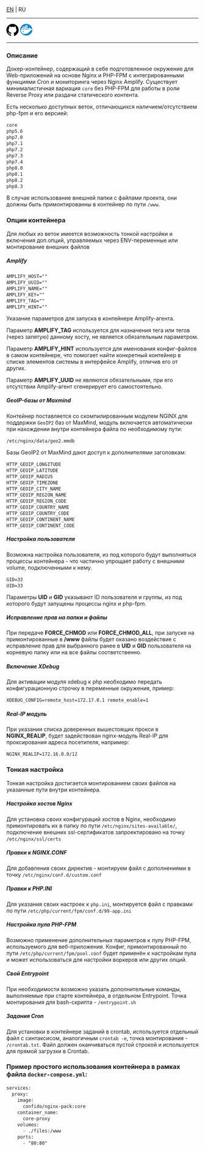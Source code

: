 [EN](README.md) | RU

---

[![GitHub](/.info/github.png)](https://github.com/confido-dev/docker-nginx-pack) 
[![DockerHub](/.info/docker.png)](https://hub.docker.com/repository/docker/confido/nginx-pack) 

---

### Описание
Докер-контейнер, содержащий в себе подготовленное окружение для Web-приложений на основе Nginx и PHP-FPM с интегрированными функциями Cron и мониторинга через Nginx Amplify. Существует минималистичная вариация `core` без PHP-FPM для работы в роли Reverse Proxy или раздачи статического контента.

Есть несколько доступных веток, отличающихся наличием/отсутствием php-fpm и его версией:
````
core
php5.6
php7.0
php7.1
php7.2
php7.3
php7.4
php8.0
php8.1
php8.2
php8.3
````
В случае использование внешней папки с файлами проекта, они должны быть примонтированны в контейнер по пути `/www`.


### Опции контейнера
Для любых из веток имеется возможность тонкой настройки и включения доп.опций, управляемых через ENV-переменные или монтирование внешних файлов

##### Amplify
````
AMPLIFY_HOST=""
AMPLIFY_UUID=""
AMPLIFY_NAME=""
AMPLIFY_KEY=""
AMPLIFY_TAG=""
AMPLIFY_HINT=""
````
Указание параметров для запуска в контейнере Amplify-агента. 

Параметр **AMPLIFY_TAG** используется для назначения тега или тегов (через запятую) данному хосту, не является обязательным параметром.

Параметр **AMPLIFY_HINT** используется для именования конфиг-файлов в самом контейнере, что помогает найти конкретный контейнер в списке элементов системы в интерфейсе Amplify, отличив его от других.

Параметр **AMPLIFY_UUID** не являются обязательными, при его отсутствии Amplify-агент сгенерирует его самостоятельно.

##### GeoIP-базы от Maxmind 
Контейнер поставляется со скомпилированным модулем NGINX для поддержки `GeoIP2` баз от MaxMind, модуль включается автоматически при нахождении внутри контейнера файла по необходимому пути:
````
/etc/nginx/data/geo2.mmdb
````

Базы GeoIP2 от MaxMind дают доступ к дополнителями заголовкам:
````
HTTP_GEOIP_LONGITUDE
HTTP_GEOIP_LATITUDE
HTTP_GEOIP_RADIUS
HTTP_GEOIP_TIMEZONE
HTTP_GEOIP_CITY_NAME
HTTP_GEOIP_REGION_NAME
HTTP_GEOIP_REGION_CODE
HTTP_GEOIP_COUNTRY_NAME
HTTP_GEOIP_COUNTRY_CODE
HTTP_GEOIP_CONTINENT_NAME
HTTP_GEOIP_CONTINENT_CODE
````

##### Настройка пользователя
Возможна настройка пользователя, из под которого будут выполняться процессы контейнера - что частично упрощает работу с внешними volume, подключенными к нему.
````
GID=33
UID=33
````
Параметры **UID** и **GID** указывают ID пользователя и группы, из под которого будут запущены процессы nginx и php-fpm.

##### Исправление прав на папки и файлы
При передаче **FORCE_CHMOD** или **FORCE_CHMOD_ALL**, при запуске на примонтированные в **/www** файлы будет оказано воздействие с исправление прав для выбранного ранее в **UID** и **GID** пользователя на корневую папку или на все файлы соответственно.

##### Включение XDebug
Для активации модуля xdebug к php необходимо передать конфигурационную строчку в переменные окружения, пример:
````
XDEBUG_CONFIG=remote_host=172.17.0.1 remote_enable=1
````

##### Real-IP модуль
При указании списка доверенных вышестоящих прокси в **NGINX_REALIP**, будет задействован nginx-модуль Real-IP для проксирования адреса посетителя, например:
````
NGINX_REALIP=172.16.0.0/12
````


### Тонкая настройка
Тонкая настройка достигается монтированием своих файлов на указанные пути внутри контейнера.

##### Настройка хостов Nginx
Для установка своих конфигураций хостов в Nginx, необходимо примонтировать их в папку по пути `/etc/nginx/sites-available/`, подключение внешних ssl-сертификатов запроектировано на точку `/etc/nginx/ssl/certs`

##### Правки к NGINX.CONF
Для добавления своих директив - монтируем файл с дополнениями в точку `/etc/nginx/conf.d/custom.conf`

##### Правки к PHP.INI
Для указания своих настроек к `php.ini`, монтируется файл с правками по пути `/etc/php/current/fpm/conf.d/99-app.ini`

##### Настройка пула PHP-FPM
Возможно применение дополнительных параметров к пулу PHP-FPM, используемого для веб-приложения. Конфиг, примонтированный по пути `/etc/php/current/fpm/pool.conf` будет применён к настройкам пула и может использоваться для настройки воркеров
или других опций.
 
##### Свой Entrypoint
При необходимости возможно указать дополнительные команды, выполняемые при старте контейнера, в отдельном Entrypoint. Точка монтирования для bash-скрипта - `/entrypoint.sh`

##### Задания Cron
Для установки в контейнере заданий в crontab, используется отдельный файл с синтаксисом, аналогичным `crontab -e`, точка монтирования - `/crontab.txt`. Файл должен оканчиваться пустой строкой и используется для прямой загрузки в Crontab.


### Пример простого использования контейнера в рамках файла `docker-compose.yml`:
````
services:
  proxy:
    image:
      confido/nginx-pack:core
    container_name:
      core-proxy
    volumes:
      - ./files:/www
    ports:
      - "80:80"
````